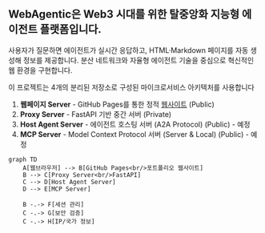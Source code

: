 ## WebAgentic은 Web3 시대를 위한 탈중앙화 지능형 에이전트 플랫폼입니다.

사용자가 질문하면 에이전트가 실시간 응답하고, HTML·Markdown 페이지를 자동 생성해 정보를 제공합니다. 
분산 네트워크와 자율형 에이전트 기술을 중심으로 혁신적인 웹 환경을 구현합니다.  

이 프로젝트는 4개의 분리된 저장소로 구성된 마이크로서비스 아키텍처를 사용합니다 
1. **웹페이지 Server** - GitHub Pages를 통한 정적 [웹사이트](https://kimdonghwi94.github.io/dhkim/) (Public) 
2. **Proxy Server** - FastAPI 기반 중간 서버 (Private)
3. **Host Agent Server** - 에이전트 호스팅 서버 (A2A Protocol) (Public) - 예정
4. **MCP Server** - Model Context Protocol 서버 (Server & Local) (Public) - 예정

```mermaid
graph TD
    A[웹브라우저] --> B[GitHub Pages<br/>포트폴리오 웹사이트]
    B --> C[Proxy Server<br/>FastAPI]
    C --> D[Host Agent Server]
    D --> E[MCP Server]
    
    B -.-> F[세션 관리]
    C -.-> G[보안 검증]
    C -.-> H[IP/국가 정보]
```


<!--

**Here are some ideas to get you started:**

🙋‍♀️ A short introduction - what is your organization all about?
🌈 Contribution guidelines - how can the community get involved?
👩‍💻 Useful resources - where can the community find your docs? Is there anything else the community should know?
🍿 Fun facts - what does your team eat for breakfast?
🧙 Remember, you can do mighty things with the power of [Markdown](https://docs.github.com/github/writing-on-github/getting-started-with-writing-and-formatting-on-github/basic-writing-and-formatting-syntax)
-->
